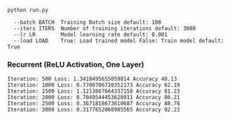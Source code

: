 
```shell
python run.py
```
```shell
  --batch BATCH  Training Batch size default: 100
  --iters ITERS  Number of training iterations default: 3000
  --lr LR        Model learning rate default: 0.001
  --load LOAD    True: Load trained model False: Train model default: True

```

### Recurrent (ReLU Activation, One Layer)
```text
Iteration: 500 Loss: 1.3418495655059814 Accuracy 40.13
Iteration: 1000 Loss: 0.7700706720352173 Accuracy 62.19
Iteration: 1500 Loss: 1.1213867664337158 Accuracy 81.23
Iteration: 2000 Loss: 0.7049544453620911 Accuracy 86.21
Iteration: 2500 Loss: 0.3671818673610687 Accuracy 88.78
Iteration: 3000 Loss: 0.3177652060985565 Accuracy 92.23
```





<!--![Figure_0.png](figures/Figure_0.png)  ![Figure_1.png](figures/Figure_1.png)-->

<!--![Figure_2.png](figures/Figure_2.png) ![Figure_3.png](figures/Figure_3.png)-->

<!--![Figure_4.png](figures/Figure_4.png) ![Figure_5.png](figures/Figure_5.png)-->

<!--![Figure_6.png](figures/Figure_6.png) ![Figure_7.png](figures/Figure_7.png)-->

<!--![Figure_8.png](figures/Figure_8.png) ![Figure_9.png](figures/Figure_9.png)-->

